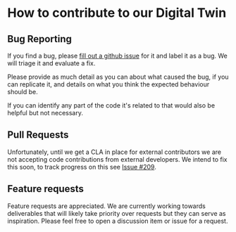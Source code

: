 # How to contribute to our Digital Twin

## Bug Reporting
If you find a bug, please [fill out a github issue](https://github.com/GeospatialResearch/Digital-Twins) for it and label it as a bug.
We will triage it and evaluate a fix.

Please provide as much detail as you can about what caused the bug, if you can replicate it, and details on what you think the expected behaviour should be.

If you can identify any part of the code it's related to that would also be helpful but not necessary.


## Pull Requests
Unfortunately, until we get a CLA in place for external contributors we are not accepting code contributions from external developers.
We intend to fix this soon, to track progress on this see [Issue #209](https://github.com/GeospatialResearch/Digital-Twins/issues/209).


## Feature requests
Feature requests are appreciated. We are currently working towards deliverables that will likely take priority over requests but they can serve as inspiration.
Please feel free to open a discussion item or issue for a request.

